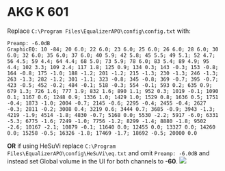 # AKG K 601
Replace `C:\Program Files\EqualizerAPO\config\config.txt` with:
```
Preamp: -6.0dB
GraphicEQ: 10 -84; 20 6.0; 22 6.0; 23 6.0; 25 6.0; 26 6.0; 28 6.0; 30 6.0; 32 6.0; 35 6.0; 37 6.0; 40 5.9; 42 5.8; 45 5.5; 49 5.1; 52 4.7; 56 4.5; 59 4.4; 64 4.4; 68 5.0; 73 5.9; 78 6.0; 83 5.4; 89 4.9; 95 4.4; 102 3.3; 109 2.4; 117 1.8; 125 0.9; 134 0.3; 143 -0.3; 153 -0.8; 164 -0.8; 175 -1.0; 188 -1.2; 201 -1.2; 215 -1.3; 230 -1.3; 246 -1.3; 263 -1.3; 282 -1.2; 301 -1.1; 323 -0.8; 345 -0.8; 369 -0.7; 395 -0.7; 423 -0.5; 452 -0.2; 484 -0.1; 518 -0.3; 554 -0.1; 593 0.2; 635 0.9; 679 1.3; 726 1.6; 777 1.9; 832 1.6; 890 1.1; 952 0.3; 1019 -0.1; 1090 0.1; 1167 0.6; 1248 0.9; 1336 1.0; 1429 1.0; 1529 0.8; 1636 0.5; 1751 -0.4; 1873 -1.0; 2004 -0.7; 2145 -0.6; 2295 -0.4; 2455 -0.4; 2627 -0.3; 2811 -0.2; 3008 0.4; 3219 0.6; 3444 0.7; 3685 -0.9; 3943 -1.3; 4219 -1.9; 4514 -1.8; 4830 -0.7; 5168 0.0; 5530 -2.2; 5917 -6.0; 6331 -5.3; 6775 -1.6; 7249 -1.0; 7756 -1.2; 8299 -1.4; 8880 -1.8; 9502 -2.6; 10167 -2.1; 10879 -0.1; 11640 0.0; 12455 0.0; 13327 0.0; 14260 0.0; 15258 -0.5; 16326 -1.8; 17469 -1.7; 18692 -0.5; 20000 0.0
```
**OR** if using HeSuVi replace `C:\Program Files\EqualizerAPO\config\HeSuVi\eq.txt` and omit `Preamp: -6.0dB` and instead set Global volume in the UI for both channels to **-60**.
![](https://raw.githubusercontent.com/jaakkopasanen/AutoEq/master/results/Sonoma%20Model%20One/headphoncecom/onear/AKG%20K%20601/AKG%20K%20601.png)